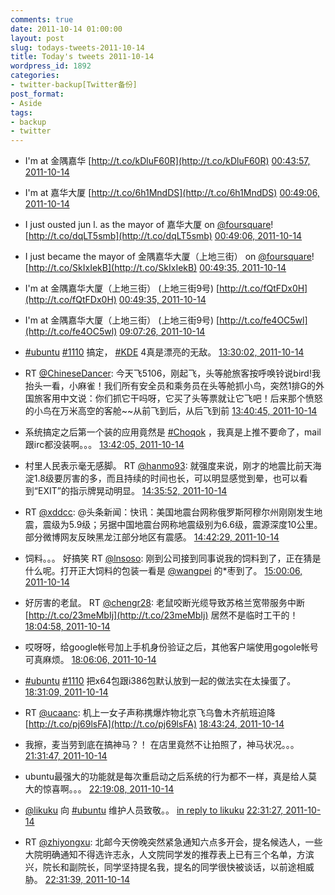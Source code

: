 ```yaml
---
comments: true
date: 2011-10-14 01:00:00
layout: post
slug: todays-tweets-2011-10-14
title: Today's tweets 2011-10-14
wordpress_id: 1892
categories:
- twitter-backup[Twitter备份]
post_format:
- Aside
tags:
- backup
- twitter
---
```





  * I'm at 金隅嘉华 [http://t.co/kDluF60R](http://t.co/kDluF60R) [00:43:57, 2011-10-14](http://twitter.com/gfrog/statuses/124525792892960768)





  * I'm at 嘉华大厦 [http://t.co/6h1MndDS](http://t.co/6h1MndDS) [00:49:06, 2011-10-14](http://twitter.com/gfrog/statuses/124527089964691456)





  * I just ousted jun l. as the mayor of 嘉华大厦 on [@foursquare](http://twitter.com/foursquare)! [http://t.co/dqLT5smb](http://t.co/dqLT5smb) [00:49:06, 2011-10-14](http://twitter.com/gfrog/statuses/124527091021651968)





  * I just became the mayor of 金隅嘉华大厦（上地三街） on [@foursquare](http://twitter.com/foursquare)! [http://t.co/SkIxIekB](http://t.co/SkIxIekB) [00:49:35, 2011-10-14](http://twitter.com/gfrog/statuses/124527212367065088)





  * I'm at 金隅嘉华大厦（上地三街） (上地三街9号) [http://t.co/fQtFDx0H](http://t.co/fQtFDx0H) [00:49:35, 2011-10-14](http://twitter.com/gfrog/statuses/124527212878761985)





  * I'm at 金隅嘉华大厦（上地三街） (上地三街9号) [http://t.co/fe4OC5wl](http://t.co/fe4OC5wl) [09:07:26, 2011-10-14](http://twitter.com/gfrog/statuses/124652499939491840)





  * [#ubuntu](http://search.twitter.com/search?q=%23ubuntu) [#1110](http://search.twitter.com/search?q=%231110) 搞定， [#KDE](http://search.twitter.com/search?q=%23KDE) 4真是漂亮的无敌。 [13:30:02, 2011-10-14](http://twitter.com/gfrog/statuses/124718583602352128)





  * RT [@ChineseDancer](http://twitter.com/ChineseDancer): 今天飞5106，刚起飞，头等舱旅客按呼唤铃说bird!我抬头一看，小麻雀！我们所有安全员和乘务员在头等舱抓小鸟，突然1排G的外国旅客用中文说：你们抓它干吗呀，它买了头等票就让它飞吧！后来那个愤怒的小鸟在万米高空的客舱~~从前飞到后，从后飞到前 [13:40:45, 2011-10-14](http://twitter.com/gfrog/statuses/124721282838315008)





  * 系统搞定之后第一个装的应用竟然是 [#Choqok](http://search.twitter.com/search?q=%23Choqok) ，我真是上推不要命了，mail跟irc都没装啊。。。 [13:42:05, 2011-10-14](http://twitter.com/gfrog/statuses/124721618005135360)





  * 村里人民表示毫无感脚。 RT [@hanmo93](http://twitter.com/hanmo93): 就强度来说，刚才的地震比前天海淀1.8级要厉害的多，而且持续的时间也长，可以明显感觉到晕，也可以看到“EXIT”的指示牌晃动明显。 [14:35:52, 2011-10-14](http://twitter.com/gfrog/statuses/124735154131447809)





  * RT [@xddcc](http://twitter.com/xddcc): @头条新闻：快讯：美国地震台网称俄罗斯阿穆尔州刚刚发生地震，震级为5.9级；另据中国地震台网称地震级别为6.6级，震源深度10公里。部分微博网友反映黑龙江部分地区有震感。 [14:42:29, 2011-10-14](http://twitter.com/gfrog/statuses/124736815629471745)





  * 饲料。。。 好搞笑 RT [@lnsoso](http://twitter.com/lnsoso): 刚到公司接到同事说我的饲料到了，正在猜是什么呢。打开正大饲料的包装一看是 [@wangpei](http://twitter.com/wangpei) 的*枣到了。 [15:00:06, 2011-10-14](http://twitter.com/gfrog/statuses/124741250862694400)





  * 好厉害的老鼠。 RT [@chengr28](http://twitter.com/chengr28): 老鼠咬断光缆导致苏格兰宽带服务中断 [http://t.co/23meMbIj](http://t.co/23meMbIj) 居然不是临时工干的！ [18:04:58, 2011-10-14](http://twitter.com/gfrog/statuses/124787773759684608)





  * 哎呀呀，给google帐号加上手机身份验证之后，其他客户端使用gogole帐号可真麻烦。 [18:06:06, 2011-10-14](http://twitter.com/gfrog/statuses/124788060822044672)





  * [#ubuntu](http://search.twitter.com/search?q=%23ubuntu) [#1110](http://search.twitter.com/search?q=%231110) 把x64包跟i386包默认放到一起的做法实在太操蛋了。 [18:31:09, 2011-10-14](http://twitter.com/gfrog/statuses/124794363296481280)





  * RT [@ucaanc](http://twitter.com/ucaanc): 机上一女子声称携爆炸物北京飞乌鲁木齐航班迫降  [http://t.co/pj69lsFA](http://t.co/pj69lsFA) [18:43:24, 2011-10-14](http://twitter.com/gfrog/statuses/124797444469952513)





  * 我擦，麦当劳到底在搞神马？！ 在店里竟然不让拍照了，神马状况。。。 [21:31:47, 2011-10-14](http://twitter.com/gfrog/statuses/124839821825941504)





  * ubuntu最强大的功能就是每次重启动之后系统的行为都不一样，真是给人莫大的惊喜啊。。。 [22:19:08, 2011-10-14](http://twitter.com/gfrog/statuses/124851735750639616)





  * [@likuku](http://twitter.com/likuku) 向 [#ubuntu](http://search.twitter.com/search?q=%23ubuntu) 维护人员致敬。。 [in reply to likuku](http://twitter.com/likuku/statuses/124853277463547904) [22:31:27, 2011-10-14](http://twitter.com/gfrog/statuses/124854837664944128)





  * RT [@zhiyongxu](http://twitter.com/zhiyongxu): 北邮今天傍晚突然紧急通知六点多开会，提名候选人，一些大院明确通知不得选许志永，人文院同学发的推荐表上已有三个名单，方滨兴，院长和副院长，同学坚持提名我，提名的同学很快被谈话，以前途相威胁。 [22:31:39, 2011-10-14](http://twitter.com/gfrog/statuses/124854886230786048)




